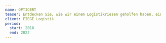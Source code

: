 ```yaml
---
name: OPTICERT
teaser: Entdecken Sie, wie wir einem Logistikriesen geholfen haben, ein tragfähiges digitales Geschäftsmodell zu erarbeiten und erfolgreich umzusetzen.
client: FIEGE Logistik
period:
  start: 2018
  end: 2022
---
```

